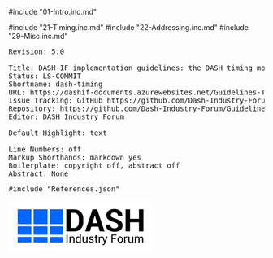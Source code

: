 #include "01-Intro.inc.md"

#include "21-Timing.inc.md"
#include "22-Addressing.inc.md"
#include "29-Misc.inc.md"

<!-- Document metadata follows. The below sections are used by the document compiler and are not directly visible. -->

<pre class="metadata">
Revision: 5.0

Title: DASH-IF implementation guidelines: the DASH timing model
Status: LS-COMMIT
Shortname: dash-timing
URL: https://dashif-documents.azurewebsites.net/Guidelines-TimingModel/master/Guidelines-TimingModel.html
Issue Tracking: GitHub https://github.com/Dash-Industry-Forum/Guidelines-TimingModel/issues
Repository: https://github.com/Dash-Industry-Forum/Guidelines-TimingModel GitHub
Editor: DASH Industry Forum

Default Highlight: text
<!-- Enabling line numbers breaks code blocks in PDF! (2018-10-02) -->
Line Numbers: off
Markup Shorthands: markdown yes
Boilerplate: copyright off, abstract off
Abstract: None
</pre>

<!-- Custom bibliography entries go in References.json. Prefer adding your document to SpecRef over maintaining a custom definition. -->
<pre class="biblio">
#include "References.json"
</pre>

<pre boilerplate="logo">
<a href="https://dashif.org/"><img src="Images/DASH-IF.png" /></a>
</pre>
